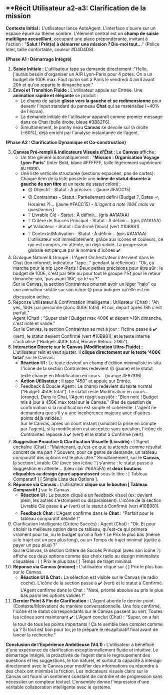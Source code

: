 ## **Récit Utilisateur a2-a3: Clarification de la mission 

**Contexte Initial :** L'utilisateur lance AutoAgent. L'interface s'ouvre sur un espace épuré au thème sombre. L'élément central est un **champ de saisie multiligne accueillant**, occupant une place prépondérante, invitant à l'action : "**Salut \! Prêt(e) à démarrer une mission ? Dis-moi tout...**" (Police Inter, taille confortable, couleur \#D4D4D8).

**(Phase A1 : Démarrage Intégré)**

1. **Saisie Initiale :** L'utilisateur tape sa demande directement :"Hello, j'aurais besoin d'organiser un A/R Lyon-Paris pour 4 potes. On a un budget de 100€ max. Faut qu'on soit à Paris le vendredi 4 avril avant 20h et qu'on reparte le dimanche soir."  
2. **Envoi et Transition Fluide :** L'utilisateur appuie sur Entrée. Une **animation rapide et élégante** se produit :  
   * Le champ de saisie **glisse vers la gauche et se redimensionne** pour devenir l'input standard du panneau **Chat** qui se matérialise (\~40% de l'écran).  
   * La demande initiale de l'utilisateur apparaît comme premier message dans ce Chat (bulle droite, bleue \#3B82F6).  
   * Simultanément, le panhy neau **Canvas** se dévoile sur la droite (\~60%), déjà enrichi par l'analyse instantanée de l'agent.

**(Phase A2 : Clarification Dynamique et Co-construction)**

3. **Canvas Pré-rempli & Indicateurs Visuels d'État :** Le **Canvas** affiche :  
   * Un titre généré automatiquement : "**Mission : Organisation Voyage Lyon-Paris**" (Inter Bold, blanc \#FFFFFF, taille légèrement supérieure au reste).  
   * Une liste verticale structurée (sections espacées, pas de cartes). Chaque item de la liste possède une **icône de statut discrète à gauche de son titre** et un texte de statut coloré :  
     * 🟡 Objectif \- Statut : À préciser... (jaune \#FACC15)  
     * 🟡 Contraintes \- Statut : Partiellement défini (Budget ?, Dates ✓, Horaires ?)... (jaune \#FACC15) \- *(L'agent a noté 100€ mais va questionner)*  
     * ❔ Livrable Clé \- Statut : À définir... (gris \#A1A1AA)  
     * ❔ Critère de Succès Principal \- Statut : À définir... (gris \#A1A1AA)  
     * ✔️ Validateur \- Statut : Confirmé (Vous) (vert \#10B981)  
     * ❔ Contexte/Motivation \- Statut : À définir... (gris \#A1A1AA)  
       L'utilisateur voit immédiatement, grâce aux icônes et couleurs, ce qui est compris, en attente, ou déjà validé. La progression globale est perçue par le nombre d'icônes ✔️.  
4. Dialogue Naturel & Groupé : L'Agent Orchestrateur intervient dans le Chat (ton informel, indicateur "tape..." pendant la réflexion) : "Ok, ça marche pour le trip Lyon-Paris \! Deux petites précisions pour être sûr : le budget de 100€, c'est par tête ou pour tout le groupe ? Et pour le retour dimanche soir, 'pas avant 18h', ça te va ?"  
   Sur le Canvas, la section Contraintes pourrait avoir un léger "halo" ou une animation subtile sur son icône 🟡 pour indiquer qu'elle est en discussion active.  
5. Réponse Utilisateur & Confirmation Intelligente : Utilisateur (Chat) : "Ah yes, 100€ par personne (donc 400€ total). Et oui, départ après 18h c'est parfait."  
   Agent (Chat) : "Super clair \! Budget max 400€ et départ \>18h dimanche, c'est noté et validé."  
   Sur le Canvas, la section Contraintes se met à jour : l'icône passe à ✔️ (vert), le statut devient Confirmé (vert \#10B981), et le texte interne s'actualise ("Budget: 400€ total, Horaire Retour: \>18h").  
6. **Interaction Directe sur le Canvas (Modification Ultra-Fluide) :** L'utilisateur relit et veut ajuster. Il **clique directement sur le texte '400€ total'** sur le Canvas.  
   * **Réaction UI :** Le texte devient un champ d'édition minimaliste in-situ. L'icône de la section Contraintes redevient 🟡 (jaune) et le statut texte change en Modification en cours... (orange \#F97316).  
   * **Action Utilisateur :** Il tape "450" et appuie sur Entrée.  
   * Feedback & Boucle Agent : Le champ redevient du texte normal ("Budget: 450€ total"). Le statut reste Modification en cours... (orange). Dans le Chat, l'Agent réagit aussitôt : "Bien noté \! Budget mis à jour à 450€ max total sur le Canvas." (Pas de question de confirmation si la modification est simple et cohérente. L'agent ne demandera que s'il y a une incohérence majeure avec d'autres points déjà validés.)  
     Sur le Canvas, après un court instant (simulant la prise en compte par l'agent), si la modification est acceptée sans question, l'icône de Contraintes repasse à ✔️ (vert) et le statut à Confirmé (vert).  
7. **Suggestion Proactive & Clarification Visuelle (Livrable) :** L'Agent enchaîne (Chat) : "Maintenant, qu'est-ce que tu attends comme résultat concret de ma part ? Souvent, pour ce genre de demande, un tableau comparatif des options est le plus utile." Simultanément, sur le **Canvas**, la section Livrable Clé (avec son icône ❔) s'anime : le statut passe à Suggestion en attente... (bleu clair \#60A5FA) et **deux boutons cliquables au design épuré apparaissent** sous le titre : \[ Tableau Comparatif \] \[ Simple Liste des Options \].  
8. **Réponse via Canvas :** L'utilisateur **clique sur le bouton \[ Tableau Comparatif \]** sur le Canvas.  
   * **Réaction UI :** Le bouton cliqué a un feedback visuel (ex: devient plein, les autres s'estompent ou disparaissent). L'icône de la section Livrable Clé passe à ✔️ (vert) et le statut à Confirmé (vert \#10B981).  
   * **Feedback Chat :** L'Agent confirme dans le **Chat** : "Parfait pour le tableau comparatif détaillé \!"  
9. Clarification Intelligente (Critère Succès) : Agent (Chat) : "Ok. Et pour choisir la meilleure option dans ce tableau, qu'est-ce qui primera vraiment pour toi, vu le budget qu'on a fixé ? Le Prix le plus bas (même si le trajet est un peu plus long), ou un Temps de trajet minimal (quitte à payer un peu plus) ?"  
   Sur le Canvas, la section Critère de Succès Principal (avec son icône ❔) affiche ces deux options comme des choix radio au design minimaliste cliquables : ( ) Prix le plus bas ( ) Temps de trajet minimal.  
10. **Réponse via Canvas (encore) :** L'utilisateur clique sur ( ) Prix le plus bas sur le Canvas.  
    * **Réaction UI & Chat :** La sélection est visible sur le Canvas (le radio coché). L'icône de la section passe à ✔️ (vert) et le statut à Confirmé. L'Agent confirme dans le Chat : "Noté, priorité absolue au prix le plus bas parmi les options valides \!"  
11. **Dernier Point & Fin de Clarification :** L'Agent aborde le dernier point (Contexte/Motivation) de manière conversationnelle. Une fois confirmé, l'icône et le statut correspondants sur le Canvas passent au vert. Toutes les icônes sont maintenant ✔️. L'Agent conclut (Chat) : "Super, on a fait le tour de tous les points importants \! Ça te semble bien complet comme ça ? Si tout est bon pour toi, je te prépare le récapitulatif final avant de lancer la recherche."

**Conclusion de l'Expérience Ambitieuse (V4.1) :** L'utilisateur a bénéficié d'une expérience de clarification exceptionnellement fluide et intuitive. Le démarrage intégré, la proactivité de l'agent dans le regroupement des questions et les suggestions, le ton naturel, et surtout la capacité à interagir directement avec le Canvas pour modifier des informations ou répondre à des choix ont minimisé la friction. Les indicateurs visuels clairs sur le Canvas ont fourni un sentiment constant de contrôle et de progression sans nécessiter un compteur textuel. L'ensemble donne l'impression d'une véritable collaboration intelligente avec le système.